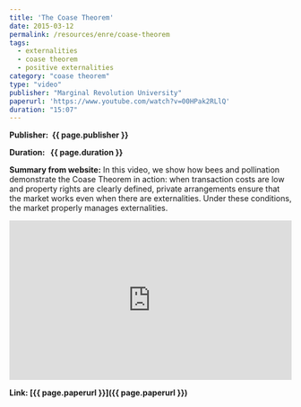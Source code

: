 ```yaml
---
title: 'The Coase Theorem'
date: 2015-03-12
permalink: /resources/enre/coase-theorem
tags:
  - externalities
  - coase theorem
  - positive externalities
category: "coase theorem"
type: "video"
publisher: "Marginal Revolution University"
paperurl: 'https://www.youtube.com/watch?v=00HPak2RLlQ'
duration: "15:07"
---
```


<!-- Google tag (gtag.js) -->
<script async src="https://www.googletagmanager.com/gtag/js?id=G-Q95WSVMDNZ"></script>
<script>
  window.dataLayer = window.dataLayer || [];
  function gtag(){dataLayer.push(arguments);}
  gtag('js', new Date());

  gtag('config', 'G-Q95WSVMDNZ');
</script>

**<span class="bold-podcast">Publisher: </span>&nbsp;<span class="text-podcast">{{ page.publisher }}</span>**

**<span class="bold-podcast">Duration: </span>&nbsp;<span class="text-podcast"> {{ page.duration }}</span>**

**<span class="bold-podcast">Summary from website:</span>**
In this video, we show how bees and pollination demonstrate the Coase Theorem in action: when transaction costs are low and property rights are clearly defined, private arrangements ensure that the market works even when there are externalities. Under these conditions, the market properly manages externalities. 

<div style="max-width:1024px">
  <div style="position:relative;height:0;padding-bottom:56.25%">
    <iframe src="https://www.youtube.com/embed/00HPak2RLlQ?si=-22RbjrOYmdT9jXb" width="1024px" height="576px" title="The Coase Theorem" style="position:absolute;left:0;top:0;width:100%;height:100%"  frameborder="0" scrolling="no" allowfullscreen ></iframe>
  </div>
</div>


**<span class="small-podcast">Link:</span>&nbsp;<span class="links-podcast">[{{ page.paperurl }}]({{ page.paperurl }})</span>**